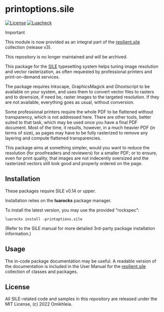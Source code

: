 # printoptions.sile

[![License](https://img.shields.io/github/license/Omikhleia/printoptions.sile?label=License)](LICENSE)
[![Luacheck](https://img.shields.io/github/actions/workflow/status/Omikhleia/printoptions.sile/luacheck.yml?branch=main&label=Luacheck&logo=Lua)](https://github.com/Omikhleia/printoptions.sile/actions?workflow=Luacheck)

> [!IMPORTANT]
> This module is now provided as an integral part of the [resilient.sile](https://github.com/Omikhleia/resilient.sile) collection (release v3).
>
> This repository is no longer maintained and will be archived. 

This package for the [SILE](https://github.com/sile-typesetter/sile) typesetting
system helps tuning image resolution and vector rasterization, as often requested by
professional printers and print-on-demand services.

The package requires Inkscape, GraphicsMagick and Ghostscript to be available
on your system, and uses them to convert vector files to rasters and to downsize,
if need be, raster images to the targeted resolution.
If they are not available, everything goes as usual, without conversion.

Some professional printers require the whole PDF to be flattened without transparency,
which is not addressed here. There are other tools, better suited to that task, which
may be used once you have a final PDF document. Most of the time, it results, however,
in a much heavier PDF (in terms of size), as pages may have to be fully rasterized
to remove any layering and compute flattened transparencies.

This package aims at something simpler, would you want to reduce the resolution
(for proofreaders and reviewers) for a smaller PDF; or to ensure, even for print quality,
that images are not indecently oversized and the rasterized vectors still look good
and properly ordered on the page.

## Installation

These packages require SILE v0.14 or upper.

Installation relies on the **luarocks** package manager.

To install the latest version, you may use the provided “rockspec”:

```
luarocks install -printoptions.sile
```

(Refer to the SILE manual for more detailed 3rd-party package installation information.)

## Usage

The in-code package documentation may be useful.
A readable version of the documentation is included in the User Manual for
the [resilient.sile](https://github.com/Omikhleia/resilient.sile) collection
of classes and packages.

## License

All SILE-related code and samples in this repository are released under the MIT License, (c) 2022 Omikhleia.

